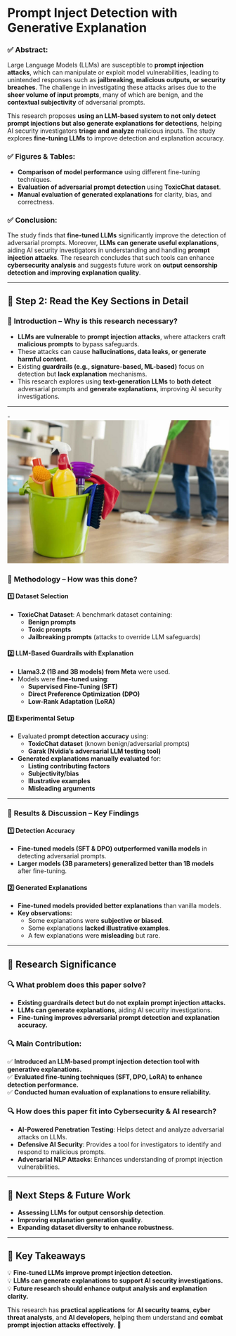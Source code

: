 # **Prompt Inject Detection with Generative Explanation**


### ✅ **Abstract:**
Large Language Models (LLMs) are susceptible to **prompt injection attacks**, which can manipulate or exploit model vulnerabilities, leading to unintended responses such as **jailbreaking, malicious outputs, or security breaches**. The challenge in investigating these attacks arises due to the **sheer volume of input prompts**, many of which are benign, and the **contextual subjectivity** of adversarial prompts.

This research proposes **using an LLM-based system to not only detect prompt injections but also generate explanations for detections**, helping AI security investigators **triage and analyze** malicious inputs. The study explores **fine-tuning LLMs** to improve detection and explanation accuracy.

### ✅ **Figures & Tables:**
- **Comparison of model performance** using different fine-tuning techniques.
- **Evaluation of adversarial prompt detection** using **ToxicChat dataset**.
- **Manual evaluation of generated explanations** for clarity, bias, and correctness.

### ✅ **Conclusion:**
The study finds that **fine-tuned LLMs** significantly improve the detection of adversarial prompts. Moreover, **LLMs can generate useful explanations**, aiding AI security investigators in understanding and handling **prompt injection attacks**. The research concludes that such tools can enhance **cybersecurity analysis** and suggests future work on **output censorship detection and improving explanation quality**.

---

## **📌 Step 2: Read the Key Sections in Detail**

### 🔹 **Introduction – Why is this research necessary?**
- **LLMs are vulnerable** to **prompt injection attacks**, where attackers craft **malicious prompts** to bypass safeguards.
- These attacks can cause **hallucinations, data leaks, or generate harmful content**.
- Existing **guardrails (e.g., signature-based, ML-based)** focus on detection but **lack explanation** mechanisms.
- This research explores using **text-generation LLMs** to **both detect** adversarial prompts and **generate explanations**, improving AI security investigations.

---
-![Alt Text](1.jpg)
### 🔹 **Methodology – How was this done?**

#### **1️⃣ Dataset Selection**
- **ToxicChat Dataset**: A benchmark dataset containing:
  - **Benign prompts**
  - **Toxic prompts**
  - **Jailbreaking prompts** (attacks to override LLM safeguards)

#### **2️⃣ LLM-Based Guardrails with Explanation**
- **Llama3.2 (1B and 3B models) from Meta** were used.
- Models were **fine-tuned using**:
  - **Supervised Fine-Tuning (SFT)**
  - **Direct Preference Optimization (DPO)**
  - **Low-Rank Adaptation (LoRA)**

#### **3️⃣ Experimental Setup**
- Evaluated **prompt detection accuracy** using:
  - **ToxicChat dataset** (known benign/adversarial prompts)
  - **Garak (Nvidia’s adversarial LLM testing tool)**
- **Generated explanations manually evaluated** for:
  - **Listing contributing factors**
  - **Subjectivity/bias**
  - **Illustrative examples**
  - **Misleading arguments**

---

### 🔹 **Results & Discussion – Key Findings**

#### **1️⃣ Detection Accuracy**
- **Fine-tuned models (SFT & DPO) outperformed vanilla models** in detecting adversarial prompts.
- **Larger models (3B parameters) generalized better than 1B models** after fine-tuning.

#### **2️⃣ Generated Explanations**
- **Fine-tuned models provided better explanations** than vanilla models.
- **Key observations:**
  - Some explanations were **subjective or biased**.
  - Some explanations **lacked illustrative examples**.
  - A few explanations were **misleading** but rare.

---

## **📌 Research Significance**

### **🔍 What problem does this paper solve?**
- **Existing guardrails detect but do not explain prompt injection attacks.**
- **LLMs can generate explanations**, aiding AI security investigations.
- **Fine-tuning improves adversarial prompt detection and explanation accuracy.**

### **🔍 Main Contribution:**
✅ **Introduced an LLM-based prompt injection detection tool with generative explanations.**  
✅ **Evaluated fine-tuning techniques (SFT, DPO, LoRA) to enhance detection performance.**  
✅ **Conducted human evaluation of explanations to ensure reliability.**  

### **🔍 How does this paper fit into Cybersecurity & AI research?**
- **AI-Powered Penetration Testing**: Helps detect and analyze adversarial attacks on LLMs.
- **Defensive AI Security**: Provides a tool for investigators to identify and respond to malicious prompts.
- **Adversarial NLP Attacks**: Enhances understanding of prompt injection vulnerabilities.

---

## **📌 Next Steps & Future Work**
- **Assessing LLMs for output censorship detection**.
- **Improving explanation generation quality**.
- **Expanding dataset diversity to enhance robustness**.

---

## **🔎 Key Takeaways**
💡 **Fine-tuned LLMs improve prompt injection detection.**  
💡 **LLMs can generate explanations to support AI security investigations.**  
💡 **Future research should enhance output analysis and explanation clarity.**  

This research has **practical applications** for **AI security teams**, **cyber threat analysts**, and **AI developers**, helping them understand and **combat prompt injection attacks effectively**. 🚀
